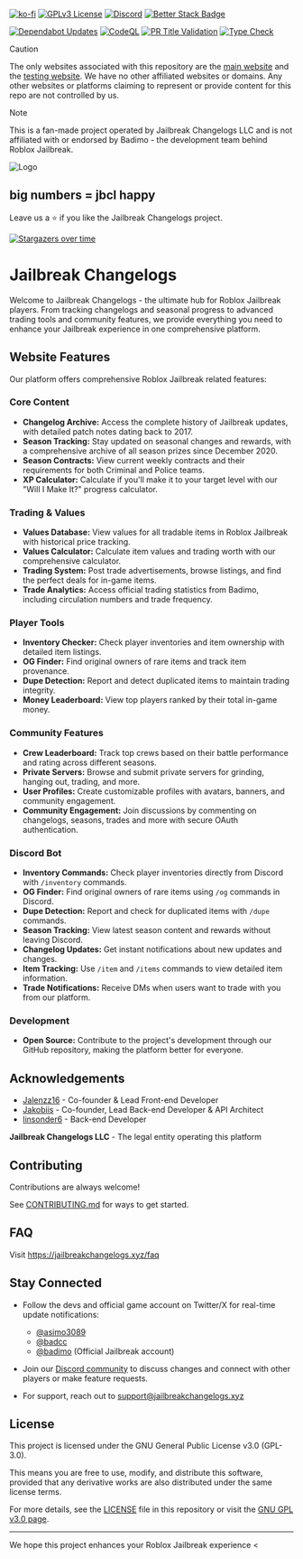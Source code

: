 [![ko-fi](https://ko-fi.com/img/githubbutton_sm.svg)](https://ko-fi.com/jailbreakchangelogs)
[![GPLv3 License](https://img.shields.io/badge/License-GPL%20v3-yellow.svg)](./LICENSE)
[![Discord](https://img.shields.io/discord/1286064050135896064?logo=discord&logoColor=white&label=discord&color=4d3dff)](https://discord.jailbreakchangelogs.xyz)
[![Better Stack Badge](https://uptime.betterstack.com/status-badges/v3/monitor/1ofdv.svg)](https://status.jailbreakchangelogs.xyz)

[![Dependabot Updates](https://github.com/JBChangelogs/JailbreakChangelogs/actions/workflows/dependabot/dependabot-updates/badge.svg?branch=main)](https://github.com/JBChangelogs/JailbreakChangelogs/actions/workflows/dependabot/dependabot-updates)
[![CodeQL](https://github.com/JBChangelogs/JailbreakChangelogs/actions/workflows/github-code-scanning/codeql/badge.svg?branch=main)](https://github.com/JBChangelogs/JailbreakChangelogs/actions/workflows/github-code-scanning/codeql)
[![PR Title Validation](https://github.com/JBChangelogs/JailbreakChangelogs/actions/workflows/pr-title-validation.yml/badge.svg?branch=main)](https://github.com/JBChangelogs/JailbreakChangelogs/actions/workflows/pr-title-validation.yml)
[![Type Check](https://github.com/JBChangelogs/JailbreakChangelogs/actions/workflows/type-check.yml/badge.svg?branch=main)](https://github.com/JBChangelogs/JailbreakChangelogs/actions/workflows/type-check.yml)

> [!CAUTION]
> The only websites associated with this repository are the [main website](https://jailbreakchangelogs.xyz/) and the [testing website](https://testing.jailbreakchangelogs.xyz). We have no other affiliated websites or domains. Any other websites or platforms claiming to represent or provide content for this repo are not controlled by us.

> [!NOTE]
> This is a fan-made project operated by Jailbreak Changelogs LLC and is not affiliated with or endorsed by Badimo - the development team behind Roblox Jailbreak.

![Logo](https://assets.jailbreakchangelogs.xyz/assets/logos/JBCL_Long_Game_Background.png)

## big numbers = jbcl happy

Leave us a ⭐ if you like the Jailbreak Changelogs project.

[![Stargazers over time](https://starchart.cc/JBChangelogs/JailbreakChangelogs.svg?background=%23121317&axis=%23fffffe&line=%231d80e2)](https://starchart.cc/JBChangelogs/JailbreakChangelogs)

# Jailbreak Changelogs

Welcome to Jailbreak Changelogs - the ultimate hub for Roblox Jailbreak players. From tracking changelogs and seasonal progress to advanced trading tools and community features, we provide everything you need to enhance your Jailbreak experience in one comprehensive platform.

## Website Features

Our platform offers comprehensive Roblox Jailbreak related features:

### Core Content

- **Changelog Archive:** Access the complete history of Jailbreak updates, with detailed patch notes dating back to 2017.
- **Season Tracking:** Stay updated on seasonal changes and rewards, with a comprehensive archive of all season prizes since December 2020.
- **Season Contracts:** View current weekly contracts and their requirements for both Criminal and Police teams.
- **XP Calculator:** Calculate if you'll make it to your target level with our "Will I Make It?" progress calculator.

### Trading & Values

- **Values Database:** View values for all tradable items in Roblox Jailbreak with historical price tracking.
- **Values Calculator:** Calculate item values and trading worth with our comprehensive calculator.
- **Trading System:** Post trade advertisements, browse listings, and find the perfect deals for in-game items.
- **Trade Analytics:** Access official trading statistics from Badimo, including circulation numbers and trade frequency.

### Player Tools

- **Inventory Checker:** Check player inventories and item ownership with detailed item listings.
- **OG Finder:** Find original owners of rare items and track item provenance.
- **Dupe Detection:** Report and detect duplicated items to maintain trading integrity.
- **Money Leaderboard:** View top players ranked by their total in-game money.

### Community Features

- **Crew Leaderboard:** Track top crews based on their battle performance and rating across different seasons.
- **Private Servers:** Browse and submit private servers for grinding, hanging out, trading, and more.
- **User Profiles:** Create customizable profiles with avatars, banners, and community engagement.
- **Community Engagement:** Join discussions by commenting on changelogs, seasons, trades and more with secure OAuth authentication.

### Discord Bot

- **Inventory Commands:** Check player inventories directly from Discord with `/inventory` commands.
- **OG Finder:** Find original owners of rare items using `/og` commands in Discord.
- **Dupe Detection:** Report and check for duplicated items with `/dupe` commands.
- **Season Tracking:** View latest season content and rewards without leaving Discord.
- **Changelog Updates:** Get instant notifications about new updates and changes.
- **Item Tracking:** Use `/item` and `/items` commands to view detailed item information.
- **Trade Notifications:** Receive DMs when users want to trade with you from our platform.

### Development

- **Open Source:** Contribute to the project's development through our GitHub repository, making the platform better for everyone.

## Acknowledgements

- [Jalenzz16](https://github.com/Jalenzzz) - Co-founder & Lead Front-end Developer
- [Jakobiis](https://github.com/Jakobiis/) - Co-founder, Lead Back-end Developer & API Architect
- [linsonder6](https://github.com/linsonder6/) - Back-end Developer

**Jailbreak Changelogs LLC** - The legal entity operating this platform

## Contributing

Contributions are always welcome!

See [CONTRIBUTING.md](./CONTRIBUTING.md) for ways to get started.

## FAQ

Visit https://jailbreakchangelogs.xyz/faq

## Stay Connected

- Follow the devs and official game account on Twitter/X for real-time update notifications:
  - [@asimo3089](https://x.com/asimo3089)
  - [@badcc](https://x.com/badccvoid)
  - [@badimo](https://x.com/badimo) (Official Jailbreak account)

- Join our [Discord community](https://discord.jailbreakchangelogs.xyz/) to discuss changes and connect with other players or make feature requests.
- For support, reach out to [support@jailbreakchangelogs.xyz](mailto:support@jailbreakchangelogs.xyz)

## License

This project is licensed under the GNU General Public License v3.0 (GPL-3.0).

This means you are free to use, modify, and distribute this software, provided that any derivative works are also distributed under the same license terms.

For more details, see the [LICENSE](./LICENSE) file in this repository or visit the [GNU GPL v3.0 page](https://www.gnu.org/licenses/gpl-3.0.en.html).

---

We hope this project enhances your Roblox Jailbreak experience <
